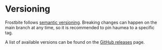 # Versioning

Frostbite follows [semantic versioning](https://semver.org).
Breaking changes can happen on the main branch at any time,
so it is recommended to pin haumea to a specific tag.

A list of available versions can be found on the
[GitHub releases](https://github.com/cryomancy/frostbite/releases) page.
